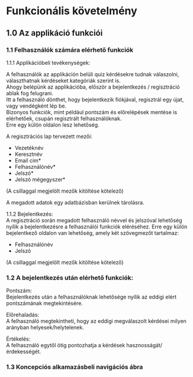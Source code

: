 # Funkcionális követelmény
## 1.0 Az applikáció funkciói

### 1.1 Felhasználók számára elérhető funkciók

1.1.1 Applikációbeli tevékenységek: <br>

A felhasználók az applikáción belüli quiz kérdésekre tudnak válaszolni, választhatnak kérdéseket kategóriák szerint is. <br>
Ahogy belépünk az applikációba, először a bejelentkezés / regisztráció ablak fog felugrani. <br>
Itt a felhasználó dönthet, hogy bejelentkezik fiókjával, regisztrál egy újat, vagy vendégként lép be. <br>
Bizonyos funkciók, mint például pontszám és előrelépések mentése is elérhetőek, csupán regisztrált felhasználóknak. <br>
Erre egy külön oldalon lesz lehetőség. <br>


A regisztrációs lap tervezett mezői: <br>
- Vezetéknév
- Keresztnév
- Email cím*
- Felhasználónév*
- Jelszó*
- Jelszó mégegyszer*

(A csillaggal megjelölt mezők kitöltése kötelező) <br>

A megadott adatok egy adatbázisban kerülnek tárolásra.  <br>


1.1.2 Bejelentkezés: <br>
A regisztráció során megadott felhasználó névvel és jelszóval lehetőség nyílik a bejelentkezésre a felhasználói funkciók eléréséhez.
Erre egy külön bejelentkező oldalon van lehetőség, amely két szövegmezőt tartalmaz: <br>

- Felhasználónév <br>
- Jelszó <br>

(A csillaggal megjelölt mezők kitöltése kötelező) <br>

### 1.2	A bejelentkezés után elérhető funkciók: <br>
Pontszám: <br>
Bejelentkezés után a felhasználóknak lehetősége nyílik az eddigi elért pontszámának megtekintésére. <br>

Előrehaladás: <br>
A felhasználó megtekintheti, hogy az eddigi megválaszolt kérdései milyen arányban helyesek/helytelenek. <br>

Értékelés: <br>
A felhasználó egytől ötig pontozhatja a kérdések hasznosságát/ érdekességét. <br>


### 1.3 Koncepciós alkamazásbeli navigációs ábra
